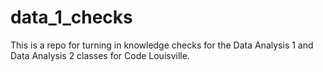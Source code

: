 # data_1_checks

This is a repo for turning in knowledge checks for the Data Analysis 1 and Data Analysis 2 classes for Code Louisville.
